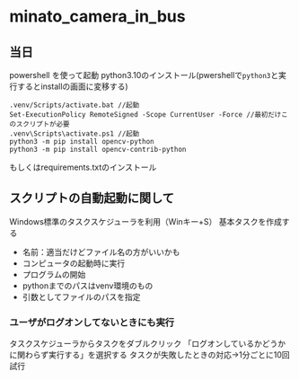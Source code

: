 # minato_camera_in_bus

## 当日
powershell を使って起動
python3.10のインストール(pwershellで`python3`と実行するとinstallの画面に変移する)

```python3 -m venv .venv
.venv/Scripts/activate.bat //起動
Set-ExecutionPolicy RemoteSigned -Scope CurrentUser -Force //最初だけこのスクリプトが必要
.venv\Scripts\activate.ps1 //起動
python3 -m pip install opencv-python
python3 -m pip install opencv-contrib-python
```
もしくはrequirements.txtのインストール

## スクリプトの自動起動に関して
Windows標準のタスクスケジューラを利用（Winキー+S）
基本タスクを作成する
- 名前：適当だけどファイル名の方がいいかも
- コンピュータの起動時に実行
- プログラムの開始
- pythonまでのパスはvenv環境のもの
- 引数としてファイルのパスを指定

### ユーザがログオンしてないときにも実行
タスクスケジューラからタスクをダブルクリック
「ログオンしているかどうかに関わらず実行する」を選択する
タスクが失敗したときの対応→1分ごとに10回試行






